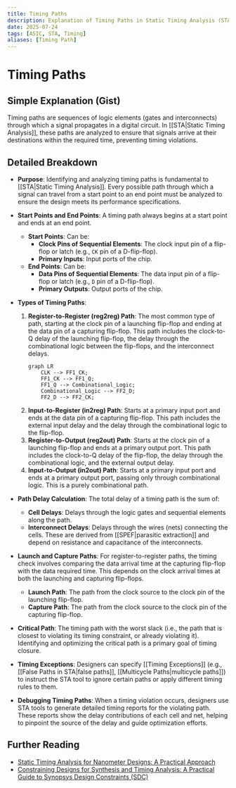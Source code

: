```yaml
---
title: Timing Paths
description: Explanation of Timing Paths in Static Timing Analysis (STA).
date: 2025-07-24
tags: [ASIC, STA, Timing]
aliases: [Timing Path]
---
```


# Timing Paths

## Simple Explanation (Gist)
Timing paths are sequences of logic elements (gates and interconnects) through which a signal propagates in a digital circuit. In [[STA|Static Timing Analysis]], these paths are analyzed to ensure that signals arrive at their destinations within the required time, preventing timing violations.

## Detailed Breakdown

*   **Purpose**: Identifying and analyzing timing paths is fundamental to [[STA|Static Timing Analysis]]. Every possible path through which a signal can travel from a start point to an end point must be analyzed to ensure the design meets its performance specifications.

*   **Start Points and End Points**: A timing path always begins at a start point and ends at an end point.
    *   **Start Points**: Can be:
        *   **Clock Pins of Sequential Elements**: The clock input pin of a flip-flop or latch (e.g., `CK` pin of a D-flip-flop).
        *   **Primary Inputs**: Input ports of the chip.
    *   **End Points**: Can be:
        *   **Data Pins of Sequential Elements**: The data input pin of a flip-flop or latch (e.g., `D` pin of a D-flip-flop).
        *   **Primary Outputs**: Output ports of the chip.

*   **Types of Timing Paths**:
    1.  **Register-to-Register (reg2reg) Path**: The most common type of path, starting at the clock pin of a launching flip-flop and ending at the data pin of a capturing flip-flop. This path includes the clock-to-Q delay of the launching flip-flop, the delay through the combinational logic between the flip-flops, and the interconnect delays.
        ```mermaid
        graph LR
            CLK --> FF1_CK;
            FF1_CK --> FF1_Q;
            FF1_Q --> Combinational_Logic;
            Combinational_Logic --> FF2_D;
            FF2_D --> FF2_CK;
        ```
    2.  **Input-to-Register (in2reg) Path**: Starts at a primary input port and ends at the data pin of a capturing flip-flop. This path includes the external input delay and the delay through the combinational logic to the flip-flop.
    3.  **Register-to-Output (reg2out) Path**: Starts at the clock pin of a launching flip-flop and ends at a primary output port. This path includes the clock-to-Q delay of the flip-flop, the delay through the combinational logic, and the external output delay.
    4.  **Input-to-Output (in2out) Path**: Starts at a primary input port and ends at a primary output port, passing only through combinational logic. This is a purely combinational path.

*   **Path Delay Calculation**: The total delay of a timing path is the sum of:
    *   **Cell Delays**: Delays through the logic gates and sequential elements along the path.
    *   **Interconnect Delays**: Delays through the wires (nets) connecting the cells. These are derived from [[SPEF|parasitic extraction]] and depend on resistance and capacitance of the interconnects.

*   **Launch and Capture Paths**: For register-to-register paths, the timing check involves comparing the data arrival time at the capturing flip-flop with the data required time. This depends on the clock arrival times at both the launching and capturing flip-flops.
    *   **Launch Path**: The path from the clock source to the clock pin of the launching flip-flop.
    *   **Capture Path**: The path from the clock source to the clock pin of the capturing flip-flop.

*   **Critical Path**: The timing path with the worst slack (i.e., the path that is closest to violating its timing constraint, or already violating it). Identifying and optimizing the critical path is a primary goal of timing closure.

*   **Timing Exceptions**: Designers can specify [[Timing Exceptions]] (e.g., [[False Paths in STA|false paths]], [[Multicycle Paths|multicycle paths]]) to instruct the STA tool to ignore certain paths or apply different timing rules to them.

*   **Debugging Timing Paths**: When a timing violation occurs, designers use STA tools to generate detailed timing reports for the violating path. These reports show the delay contributions of each cell and net, helping to pinpoint the source of the delay and guide optimization efforts.

## Further Reading

*   [Static Timing Analysis for Nanometer Designs: A Practical Approach](https://www.amazon.com/Static-Timing-Analysis-Nanometer-Designs-J-Bhasker/dp/0387719257)
*   [Constraining Designs for Synthesis and Timing Analysis: A Practical Guide to Synopsys Design Constraints (SDC)](https://www.amazon.com/Constraining-Designs-Synthesis-Timing-Analysis/dp/1461404990)